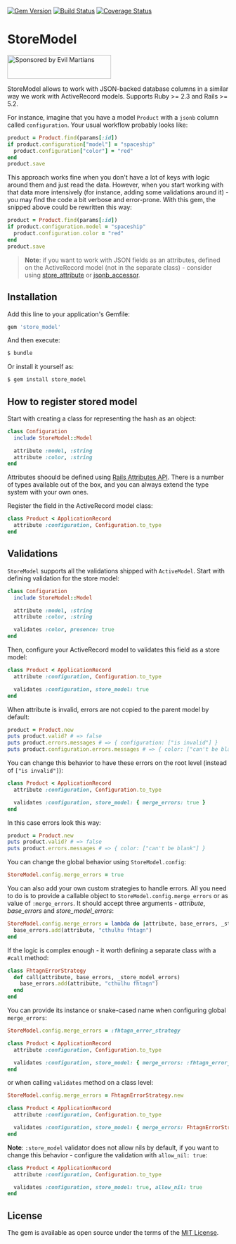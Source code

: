 [![Gem Version](https://badge.fury.io/rb/store_model.svg)](https://rubygems.org/gems/store_model)
[![Build Status](https://travis-ci.org/DmitryTsepelev/store_model.svg?branch=master)](https://travis-ci.org/DmitryTsepelev/store_model)
[![Coverage Status](https://coveralls.io/repos/github/DmitryTsepelev/store_model/badge.svg?branch=master)](https://coveralls.io/github/DmitryTsepelev/store_model?branch=master)

# StoreModel

<a href="https://evilmartians.com/?utm_source=store_model">
<img src="https://evilmartians.com/badges/sponsored-by-evil-martians.svg" alt="Sponsored by Evil Martians" width="236" height="54"></a>

StoreModel allows to work with JSON-backed database columns in a similar way we work with ActiveRecord models. Supports Ruby >= 2.3 and Rails >= 5.2.

For instance, imagine that you have a model `Product` with a `jsonb` column called `configuration`. Your usual workflow probably looks like:

```ruby
product = Product.find(params[:id])
if product.configuration["model"] = "spaceship"
  product.configuration["color"] = "red"
end
product.save
```

This approach works fine when you don't have a lot of keys with logic around them and just read the data. However, when you start working with that data more intensively (for instance, adding some validations around it) - you may find the code a bit verbose and error-prone. With this gem, the snipped above could be rewritten this way:

```ruby
product = Product.find(params[:id])
if product.configuration.model = "spaceship"
  product.configuration.color = "red"
end
product.save
```

> **Note**: if you want to work with JSON fields as an attributes, defined on the ActiveRecord model (not in the separate class) - consider using [store_attribute](https://github.com/palkan/store_attribute) or [jsonb_accessor](https://github.com/devmynd/jsonb_accessor).

## Installation

Add this line to your application's Gemfile:

```ruby
gem 'store_model'
```

And then execute:
```bash
$ bundle
```

Or install it yourself as:
```bash
$ gem install store_model
```

## How to register stored model

Start with creating a class for representing the hash as an object:

```ruby
class Configuration
  include StoreModel::Model

  attribute :model, :string
  attribute :color, :string
end
```

Attributes shoould be defined using [Rails Attributes API](https://api.rubyonrails.org/classes/ActiveRecord/Attributes/ClassMethods.html). There is a number of types available out of the box, and you can always extend the type system with your own ones.

Register the field in the ActiveRecord model class:

```ruby
class Product < ApplicationRecord
  attribute :configuration, Configuration.to_type
end
```

## Validations

`StoreModel` supports all the validations shipped with `ActiveModel`. Start with defining validation for the store model:

```ruby
class Configuration
  include StoreModel::Model

  attribute :model, :string
  attribute :color, :string

  validates :color, presence: true
end
```

Then, configure your ActiveRecord model to validates this field as a store model:

```ruby
class Product < ApplicationRecord
  attribute :configuration, Configuration.to_type

  validates :configuration, store_model: true
end
```

When attribute is invalid, errors are not copied to the parent model by default:

```ruby
product = Product.new
puts product.valid? # => false
puts product.errors.messages # => { configuration: ["is invalid"] }
puts product.configuration.errors.messages # => { color: ["can't be blank"] }
```

You can change this behavior to have these errors on the root level (instead of `["is invalid"]`):

```ruby
class Product < ApplicationRecord
  attribute :configuration, Configuration.to_type

  validates :configuration, store_model: { merge_errors: true }
end
```

In this case errors look this way:

```ruby
product = Product.new
puts product.valid? # => false
puts product.errors.messages # => { color: ["can't be blank"] }
```

You can change the global behavior using `StoreModel.config`:

```ruby
StoreModel.config.merge_errors = true
```

You can also add your own custom strategies to handle errors. All you need to do is to provide a callable object to `StoreModel.config.merge_errors` or as value of `:merge_errors`. It should accept three arguments - _attribute_, _base_errors_ and _store_model_errors_:

```ruby
StoreModel.config.merge_errors = lambda do |attribute, base_errors, _store_model_errors| do
  base_errors.add(attribute, "cthulhu fhtagn")
end
```

If the logic is complex enough - it worth defining a separate class with a `#call` method:

```ruby
class FhtagnErrorStrategy
  def call(attribute, base_errors, _store_model_errors)
    base_errors.add(attribute, "cthulhu fhtagn")
  end
end
```

You can provide its instance or snake-cased name when configuring global `merge_errors`:

```ruby
StoreModel.config.merge_errors = :fhtagn_error_strategy

class Product < ApplicationRecord
  attribute :configuration, Configuration.to_type

  validates :configuration, store_model: { merge_errors: :fhtagn_error_strategy }
end
```

or when calling `validates` method on a class level:

```ruby
StoreModel.config.merge_errors = FhtagnErrorStrategy.new

class Product < ApplicationRecord
  attribute :configuration, Configuration.to_type

  validates :configuration, store_model: { merge_errors: FhtagnErrorStrategy.new }
end
```

**Note**: `:store_model` validator does not allow nils by default, if you want to change this behavior - configure the validation with `allow_nil: true`:

```ruby
class Product < ApplicationRecord
  attribute :configuration, Configuration.to_type

  validates :configuration, store_model: true, allow_nil: true
end
```

## License

The gem is available as open source under the terms of the [MIT License](https://opensource.org/licenses/MIT).
